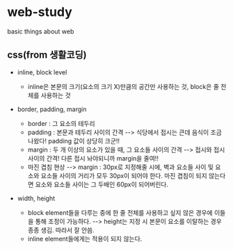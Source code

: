 # web-study
basic things about web


## css(from 생활코딩)
* inline, block level
  * inline은 본문의 크기(요소의 크기 X)만큼의 공간만 사용하는 것, block은 줄 전체를 사용하는 것

* border, padding, margin
  * border : 그 요소의 테두리
  * padding : 본문과 테두리 사이의 간격 --> 식당에서 접시는 큰데 음식이 조금 나왔다! padding 값이 상당히 크군!!
  * margin : 두 개 이상의 요소가 있을 때, 그 요소들 사이의 간격 --> 접시와 접시 사이의 간격! 다른 접시 놔야되니까 margin을 줄여!!
   * 마진 겹침 현상 --> margin : 30px로 지정해줄 시에, 벽과 요소들 사이 및 요소와 요소들 사이의 거리가 모두 30px이 되어야 한다. 마진 겹침이 되지 않는다면 요소와 요소들 사이는 그 두배인 60px이 되어버린다.

* width, height
  *  block element들을 다루는 중에 한 줄 전체를 사용하고 싶지 않은 경우에 이들을 통해 조정이 가능하다. --> height는 지정 시 본문이 요소를 이탈하는 경우 종종 생김. 따라서 잘 안씀.
  *  inline element들에게는 적용이 되지 않는다.
